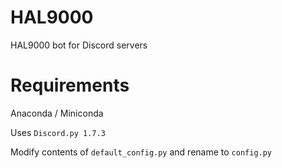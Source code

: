 # HAL9000
HAL9000 bot for Discord servers

# Requirements
Anaconda / Miniconda

Uses `Discord.py 1.7.3`

Modify contents of `default_config.py` and rename to `config.py`
